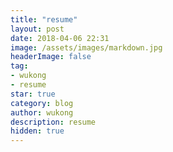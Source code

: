 ```yaml
---
title: "resume"
layout: post
date: 2018-04-06 22:31
image: /assets/images/markdown.jpg
headerImage: false
tag:
- wukong
- resume
star: true
category: blog
author: wukong
description: resume
hidden: true 
---
```

